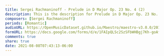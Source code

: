 ```yaml
---
title: Sergei Rachmaninoff - Prelude in D Major Op. 23 No. 4 (2)
description: This is the description for Prelude in D Major Op. 23 No. 4 by Sergei Rachmaninoff
composers: [Sergei Rachmaninoff]
periods: [Romantic]
audioURL: https://OpenMusicDataset.github.io/Maestro/maestro-v3.0.0/2013/ORIG-MIDI_02_7_6_13_Group__MID--AUDIO_05_R1_2013_wav--3.midi
formURL: https://docs.google.com/forms/d/e/1FAIpQLSc2SzSFbWHBgj7Kh-goAf77mgbHfOwZtRL3sKUFoSTOn0h8Og/viewform
comments: true
share: true
date: 2021-08-08T07:43:13-06:00
---
```

